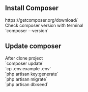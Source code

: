 <h2>Install Composer</h2>
https://getcomposer.org/download/ <br>
Check composer version with terminal <br>
`composer --version`

<h2>Update composer</h2>
After clone project <br>
`composer update` <br>
`cp .env.example .env` <br>
`php artisan key:generate` <br>
`php artisan migrate` <br>
`php artisan db:seed`
